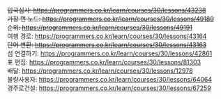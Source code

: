~~입국심사: https://programmers.co.kr/learn/courses/30/lessons/43238    
가장 먼 노드: https://programmers.co.kr/learn/courses/30/lessons/49189   
순위: https://programmers.co.kr/learn/courses/30/lessons/49191~~      
여행 경로: https://programmers.co.kr/learn/courses/30/lessons/43164   
~~단어 변환: https://programmers.co.kr/learn/courses/30/lessons/43163~~   
섬 연결하기: https://programmers.co.kr/learn/courses/30/lessons/42861  
표 편집: https://programmers.co.kr/learn/courses/30/lessons/81303  
배달: https://programmers.co.kr/learn/courses/30/lessons/12978    
불량사용자: https://programmers.co.kr/learn/courses/30/lessons/64064       
경주로건설: https://programmers.co.kr/learn/courses/30/lessons/67259
